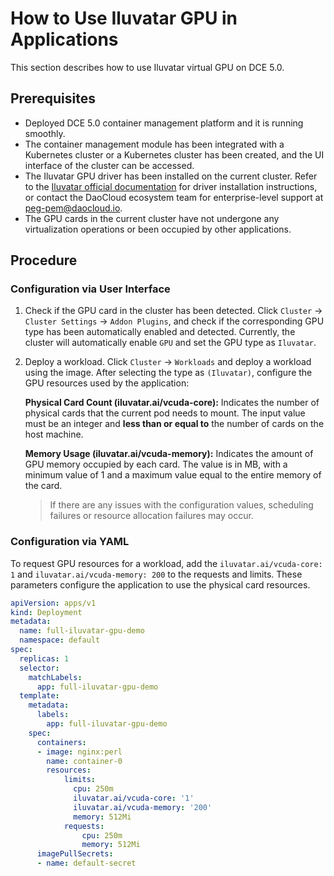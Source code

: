 # How to Use Iluvatar GPU in Applications

This section describes how to use Iluvatar virtual GPU on DCE 5.0.

## Prerequisites

- Deployed DCE 5.0 container management platform and it is running smoothly.
- The container management module has been integrated with a Kubernetes cluster or a Kubernetes cluster has been created, and the UI interface of the cluster can be accessed.
- The Iluvatar GPU driver has been installed on the current cluster. Refer to the [Iluvatar official documentation](https://support.iluvatar.com/#/login) for driver installation instructions, or contact the DaoCloud ecosystem team for enterprise-level support at peg-pem@daocloud.io.
- The GPU cards in the current cluster have not undergone any virtualization operations or been occupied by other applications.

## Procedure

### Configuration via User Interface

1. Check if the GPU card in the cluster has been detected. Click `Cluster` -> `Cluster Settings` -> `Addon Plugins`, and check if the corresponding GPU type has been automatically enabled and detected.
   Currently, the cluster will automatically enable `GPU` and set the GPU type as `Iluvatar`.

   

2. Deploy a workload. Click `Cluster` -> `Workloads` and deploy a workload using the image. After selecting the type as `(Iluvatar)`, configure the GPU resources used by the application:
   
   **Physical Card Count (iluvatar.ai/vcuda-core):** Indicates the number of physical cards that the current pod needs to mount. The input value must be an integer and **less than or equal to** the number of cards on the host machine.
   
   **Memory Usage (iluvatar.ai/vcuda-memory):** Indicates the amount of GPU memory occupied by each card. The value is in MB, with a minimum value of 1 and a maximum value equal to the entire memory of the card.

   
   
   > If there are any issues with the configuration values, scheduling failures or resource allocation failures may occur.

### Configuration via YAML

To request GPU resources for a workload, add the `iluvatar.ai/vcuda-core: 1` and `iluvatar.ai/vcuda-memory: 200` to the requests and limits.
These parameters configure the application to use the physical card resources.

```yaml
apiVersion: apps/v1
kind: Deployment
metadata:
  name: full-iluvatar-gpu-demo
  namespace: default
spec:
  replicas: 1
  selector:
    matchLabels:
      app: full-iluvatar-gpu-demo
  template:
    metadata:
      labels:
        app: full-iluvatar-gpu-demo
    spec:
      containers:
      - image: nginx:perl
        name: container-0
        resources:
            limits:
              cpu: 250m
              iluvatar.ai/vcuda-core: '1'
              iluvatar.ai/vcuda-memory: '200'
              memory: 512Mi
            requests:
                cpu: 250m
                memory: 512Mi
      imagePullSecrets:
      - name: default-secret
```
